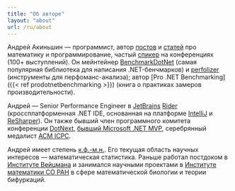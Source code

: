 ```yaml
---
title: "Об авторе"
layout: "about"
url: /ru/about
---
```


<div class="[&>p]:m-0 [&>p]:indent-6">

Андрей Акиньшин — программист,
  автор [постов](#posts) и [статей](#publications) про математику и программирование,
  частый [спикер](#talks) на конференциях (100+ выступлений).
Он мейнтейнер [BenchmarkDotNet](https://github.com/dotnet/BenchmarkDotNet)
  (самая популярная библиотека для написания .NET-бенчмарков)
  и [perfolizer](https://github.com/AndreyAkinshin/perfolizer)
  (инструменты для перфоманс-анализа);
  автор [Pro .NET Benchmarking]({{< ref prodotnetbenchmarking >}})
  (книга о практиках замеров производительности).

Андрей — Senior Performance Engineer в
  [JetBrains](https://www.jetbrains.com/) [Rider](https://www.jetbrains.com/rider/)
  (кроссплатформенная .NET IDE, основанная на платформе [IntelliJ](https://www.jetbrains.com/idea/) и [ReSharper](https://www.jetbrains.com/resharper/)).
Он также
  бывший член программного комитета конференции [DotNext](https://dotnext.ru/),
  [бывший Microsoft .NET MVP](https://mvp.microsoft.com/),
  серебрянный медалист [ACM ICPC](https://en.wikipedia.org/wiki/ACM_International_Collegiate_Programming_Contest).

Андрей имеет степень [к.ф.-м.н.](https://dlib.rsl.ru/01005540613).
Его текущая область научных интересов — математическая статистика.
Раньше работал постдоком в [Институте Вейцмана](http://www.weizmann.ac.il/)
  и занимался научными проектами в [Институте математики СО РАН](http://www.math.nsc.ru/)
  в сфере математической биологии и теории бифуркаций.

</div>